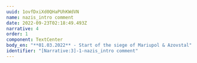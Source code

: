 ```yaml
---
uuid: 1ovfDxiXd0QHaPUhKWdVN
name: nazis_intro comment
date: 2022-09-23T02:18:49.493Z
narrative: 4
order: 1
component: TextCenter
body_en: "**01.03.2022** - Start of the siege of Mariupol & Azovstal"
identifier: "[Narrative:3]-1-nazis_intro comment"
---
```

